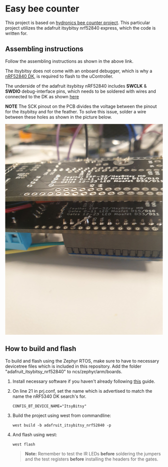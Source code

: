 # Easy bee counter

This project is based on [hydronics bee counter project](https://www.instructables.com/Easy-Bee-Counter/). This particular project utilizes the adafruit itsybitsy nrf52840 express, which the code is written for. 

## Assembling instructions

Follow the assembling instructions as shown in the above link. 

The itsybitsy does not come with an onboard debugger, which is why a [nRF52840 DK](https://www.nordicsemi.com/Products/Development-hardware/nrf52840-dk), is required to flash to the uController. 

The underside of the adafruit itsybitsy nRF52840 includes **SWCLK** & **SWDIO** debug-interface pins, which needs to be soldered with wires and connected to the DK as shown [here](https://devzone.nordicsemi.com/f/nordic-q-a/14058/external-programming-using-nrf52-dk)

**NOTE** The SCK pinout on the PCB divides the voltage between the pinout for the itsybitsy and for the feather. To solve this issue, solder a wire between these holes as shown in the picture below.

![Solder example](https://github.com/NordicPlayground/nRF-Beehavior-Firmware/blob/master/bee_counter/pics/solder.jpg)


## How to build and flash

To build and flash using the Zephyr RTOS, make sure to have to necessary devicetree files which is included in this repository. Add the folder "adafruit_itsybitsy_nrf52840" to ncs/zephyr/arm/boards.

1. Install necessary software if you haven't already following [this](https://developer.nordicsemi.com/nRF_Connect_SDK/doc/latest/nrf/gs_installing.html) guide.

1. On line 21 in prj.conf, set the name which is advertised to match the name the nRF5340 DK search's for.

    ```
    CONFIG_BT_DEVICE_NAME="ItsyBitsy"
    ```


1. Build the project using west from commandline:

    ```
    west build -b adafruit_itsybitsy_nrf52840 -p
    ```


1. And flash using west:

    ```
    west flash
    ```

    > **Note:** Remember to test the IR LEDs **before** soldering the jumpers and the test registers **before** installing the headers for the gates. 



